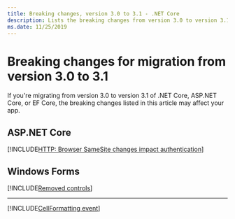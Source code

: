 ```yaml
---
title: Breaking changes, version 3.0 to 3.1 - .NET Core
description: Lists the breaking changes from version 3.0 to version 3.1 of .NET Core, ASP.NET Core, and EF Core.
ms.date: 11/25/2019
---
```

# Breaking changes for migration from version 3.0 to 3.1

If you're migrating from version 3.0 to version 3.1 of .NET Core, ASP.NET Core, or EF Core, the breaking changes listed in this article may affect your app.

## ASP.NET Core

[!INCLUDE[HTTP: Browser SameSite changes impact authentication](~/includes/core-changes/aspnetcore/3.1/http-cookie-samesite-authn-impacts.md)]

## Windows Forms

[!INCLUDE[Removed controls](~/includes/core-changes/windowsforms/remove-controls-3.1.md)]

***

[!INCLUDE[CellFormatting event](~/includes/core-changes/windowsforms/cellformatting-event-not-raised.md)]
